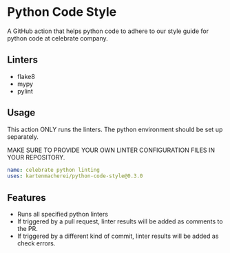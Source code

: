 # Python Code Style

A GitHub action that helps python code to adhere
to our style guide for python code at celebrate company.

## Linters

- flake8
- mypy
- pylint

## Usage

This action ONLY runs the linters.
The python environment should be set up separately.

MAKE SURE TO PROVIDE YOUR OWN LINTER CONFIGURATION FILES IN YOUR REPOSITORY.

```yaml
name: celebrate python linting
uses: kartenmacherei/python-code-style@0.3.0
```

## Features

- Runs all specified python linters
- If triggered by a pull request, linter results will be added as comments to the PR.
- If triggered by a different kind of commit, linter results will be added as check errors.
